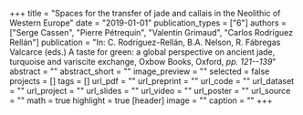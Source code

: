 +++
title = "Spaces for the transfer of jade and callais in the Neolithic of Western Europe"
date = "2019-01-01"
publication_types = ["6"]
authors = ["Serge Cassen", "Pierre Pétrequin", "Valentin Grimaud", "Carlos Rodríguez Rellán"]
publication = "In: C. Rodríguez-Rellán, B.A. Nelson, R. Fábregas Valcarce (eds.) A taste for green: a global perspective on ancient jade, turquoise and variscite exchange, Oxbow Books, Oxford, _pp. 121--139_"
abstract = ""
abstract_short = ""
image_preview = ""
selected = false
projects = []
tags = []
url_pdf = ""
url_preprint = ""
url_code = ""
url_dataset = ""
url_project = ""
url_slides = ""
url_video = ""
url_poster = ""
url_source = ""
math = true
highlight = true
[header]
image = ""
caption = ""
+++
